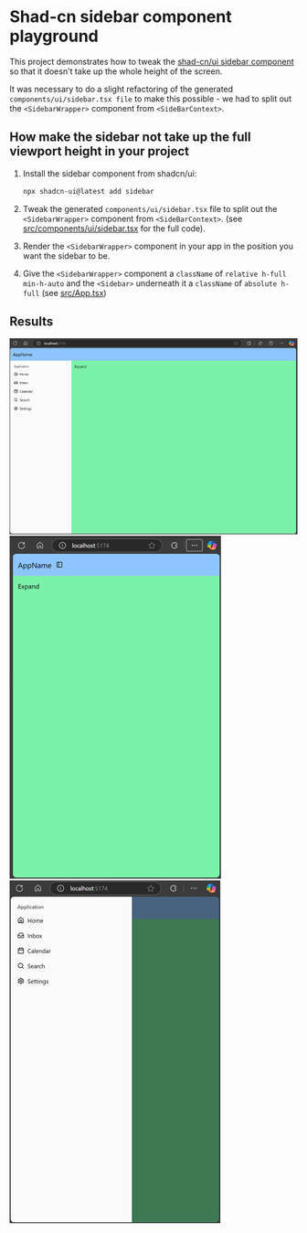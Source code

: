 # Shad-cn sidebar component playground

This project demonstrates how to tweak the [shad-cn/ui sidebar component](https://ui.shadcn.com/docs/components/sidebar) so that it doesn't take up the whole height of the screen.

It was necessary to do a slight refactoring of the generated `components/ui/sidebar.tsx file` to make this possible - we had to split out the `<SidebarWrapper>` component from `<SideBarContext>`.



## How make the sidebar not take up the full viewport height in your project

1. Install the sidebar component from shadcn/ui:

   ```bash
   npx shadcn-ui@latest add sidebar
   ```

2. Tweak the generated `components/ui/sidebar.tsx` file to split out the `<SidebarWrapper>` component from `<SideBarContext>`. (see [src/components/ui/sidebar.tsx](./src/components/ui/sidebar.tsx) for the full code).
3. Render the `<SidebarWrapper>` component in your app in the position you want the sidebar to be.
4. Give the `<SidebarWrapper>` component a `className` of `relative h-full min-h-auto` and the `<Sidebar>` underneath it a `className` of `absolute h-full` (see [src/App.tsx](./src/App.tsx))

## Results

![Desktop](./images/desktop.png)
![Mobile Collapsed](./images/mobile-collapsed.png)
![Mobile Expanded](./images/mobile-expanded.png)